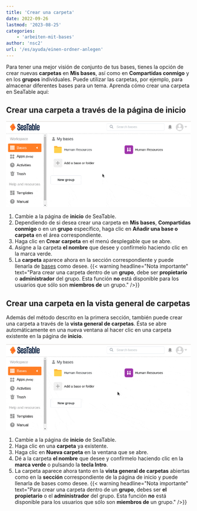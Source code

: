 ```yaml
---
title: 'Crear una carpeta'
date: 2022-09-26
lastmod: '2023-08-25'
categories:
    - 'arbeiten-mit-bases'
author: 'nsc2'
url: '/es/ayuda/einen-ordner-anlegen'
---
```


Para tener una mejor visión de conjunto de tus bases, tienes la opción de crear nuevas **carpetas** en **Mis bases**, así como en **Compartidas conmigo** y en los **grupos** individuales. Puede utilizar las carpetas, por ejemplo, para almacenar diferentes bases para un tema. Aprenda cómo crear una carpeta en SeaTable aquí:

## Crear una carpeta a través de la página de inicio

![Crear una carpeta a través de la página de inicio](images/create-new-folder-via-starting-page.gif)

1. Cambie a la página de **inicio** de SeaTable.
2. Dependiendo de si desea crear una carpeta en **Mis bases**, **Compartidas conmigo** o en un **grupo** específico, haga clic en **Añadir una base o carpeta** en el área correspondiente.
3. Haga clic en **Crear carpeta** en el menú desplegable que se abre.
4. Asigne a la carpeta **el nombre** que desee y confírmelo haciendo clic en la marca verde.
5. La **carpeta** aparece ahora en la sección correspondiente y puede llenarla de [bases](https://seatable.io/es/docs/arbeiten-mit-bases/bases/) como desee.
   {{< warning  headline="Nota importante"  text="Para crear una carpeta dentro de un **grupo**, debe ser **propietario** o **administrador** del grupo. Esta función **no** está disponible para los usuarios que sólo son **miembros de** un grupo." />}}

## Crear una carpeta en la vista general de carpetas

Además del método descrito en la primera sección, también puede crear una carpeta a través de la **vista general de carpetas**. Ésta se abre automáticamente en una nueva ventana al hacer clic en una carpeta existente en la página de **inicio**.

![Crear una carpeta en la vista general de carpetas](images/create-new-folder-via-folder-overview.gif)

1. Cambie a la página de **inicio** de SeaTable.
2. Haga clic en una **carpeta** ya existente.
3. Haga clic en **Nueva carpeta** en la ventana que se abre.
4. Dé a la carpeta **el nombre** que desee y confírmelo haciendo clic en la **marca verde** o pulsando la **tecla Intro**.
5. La carpeta aparece ahora tanto en la **vista general de carpetas** abiertas como en la **sección** correspondiente de la página de inicio y puede llenarla de bases como desee.
   {{< warning  headline="Nota importante"  text="Para crear una carpeta dentro de un **grupo**, debes ser **el propietario** o el **administrador** del grupo. Esta función **no** está disponible para los usuarios que sólo son **miembros de** un grupo." />}}
